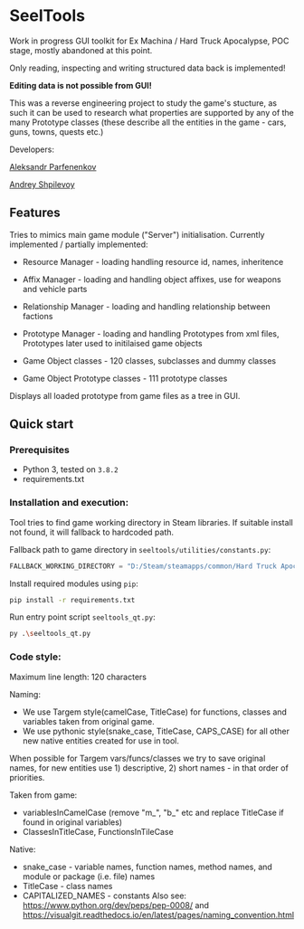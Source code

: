 # SeelTools

Work in progress GUI toolkit for Ex Machina / Hard Truck Apocalypse, POC stage, mostly abandoned at this point.

Only reading, inspecting and writing structured data back is implemented!

**Editing data is not possible from GUI!**


This was a reverse engineering project to study the game's stucture, as such it can be used to research what properties are supported by any of the many Prototype classes (these describe all the entities in the game - cars, guns, towns, quests etc.)

Developers: 

[Aleksandr Parfenenkov](mailto:work.zvetkov@gmail.com)

[Andrey Shpilevoy](https://github.com/AndreyShpilevoy)

## Features
Tries to mimics main game module ("Server") initialisation.
Currently implemented / partially implemented:
* Resource Manager - loading handling resource id, names, inheritence
* Affix Manager - loading and handling object affixes, use for weapons and vehicle parts
* Relationship Manager - loading and handling relationship between factions
* Prototype Manager - loading and handling Prototypes from xml files, Prototypes later used to initilaised game objects

* Game Object classes - 120 classes, subclasses and dummy classes
* Game Object Prototype classes - 111 prototype classes

Displays all loaded prototype from game files as a tree in GUI.

## Quick start

### Prerequisites

* Python 3, tested on `3.8.2`
* requirements.txt

### Installation and execution:

Tool tries to find game working directory in Steam libraries. If suitable install not found, it will fallback to hardcoded path.

Fallback path to game directory in `seeltools/utilities/constants.py`:
```py
FALLBACK_WORKING_DIRECTORY = "D:/Steam/steamapps/common/Hard Truck Apocalypse"
```

Install required modules using `pip`:
```bash
pip install -r requirements.txt
```

Run entry point script `seeltools_qt.py`:
```bash
py .\seeltools_qt.py
```

### Code style:
Maximum line length: 120 characters

Naming:
* We use Targem style(camelCase, TitleCase) for functions, classes and variables taken from original game.
* We use pythonic style(snake_case, TitleCase, CAPS_CASE) for all other new native entities created for use in tool.

When possible for Targem vars/funcs/classes we try to save original names, for new entities use 1) descriptive, 2) short names  - in that order of priorities.
 
 Taken from game:
 * variablesInCamelCase (remove "m_", "b_" etc and replace TitleCase if found in original variables)
 * ClassesInTitleCase, FunctionsInTileCase
 
 Native:
* snake_case - variable names, function names, method names, and module or package (i.e. file) names
* TitleCase - class names
* CAPITALIZED_NAMES - constants 
Also see: https://www.python.org/dev/peps/pep-0008/ and https://visualgit.readthedocs.io/en/latest/pages/naming_convention.html
